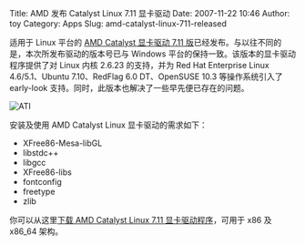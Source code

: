 Title: AMD 发布 Catalyst Linux 7.11 显卡驱动
Date: 2007-11-22 10:46
Author: toy
Category: Apps
Slug: amd-catalyst-linux-711-released

适用于 Linux 平台的 [AMD Catalyst 显卡驱动 7.11
版](http://www2.ati.com/drivers/linux/catalyst_711_linux.html)已经发布。与以往不同的是，本次所发布驱动的版本号已与
Windows 平台的保持一致。该版本的显卡驱动程序提供了对 Linux 内核 2.6.23
的支持，并为 Red Hat Enterprise Linux 4.6/5.1、Ubuntu 7.10、RedFlag 6.0
DT、OpenSUSE 10.3 等操作系统引入了 early-look
支持。同时，此版本也解决了一些早先便已存在的问题。

![ATI](http://i.linuxtoy.org/i/2007/09/ati.jpg)

安装及使用 AMD Catalyst Linux 显卡驱动的需求如下：

-   XFree86-Mesa-libGL
-   libstdc++
-   libgcc
-   XFree86-libs
-   fontconfig
-   freetype
-   zlib

你可以从这里[下载 AMD Catalyst Linux 7.11
显卡驱动程序](https://a248.e.akamai.net/f/674/9206/0/www2.ati.com/drivers/linux/ati-driver-installer-7-11-x86.x86_64.run)，可用于
x86 及 x86\_64 架构。
